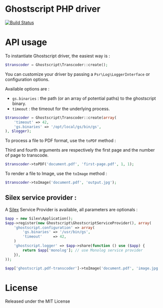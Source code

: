 # Ghostscript PHP driver

[![Build Status](https://secure.travis-ci.org/alchemy-fr/Ghostscript-PHP.png)](http://travis-ci.org/alchemy-fr/Ghostscript-PHP)

# API usage

To instantiate Ghostscript driver, the easiest way is :

```php
$transcoder = Ghostscript\Transcoder::create();
```

You can customize your driver by passing a `Psr\Log\LoggerInterface` or
configuration options.

Available options are :

 - `gs.binaries` : the path (or an array of potential paths) to the ghostscript binary.
 - `timeout` : the timeout for the underlying process.

```php
$transcoder = Ghostscript\Transcoder::create(array(
    'timeout' => 42,
    'gs.binaries' => '/opt/local/gs/bin/gs',
), $logger);
```

To process a file to PDF format, use the `toPDF` method :

Third and fourth arguments are respectively the first page and the number of
page to transcode.

```php
$transcoder->toPDF('document.pdf', 'first-page.pdf', 1, 1);
```

To render a file to Image, use the `toImage` method :

```php
$transcoder->toImage('document.pdf', 'output.jpg');
```

## Silex service provider :

A [Silex](silex.sensiolabs.org) Service Provider is available, all parameters
are optionals :

```php
$app = new Silex\Application();
$app->register(new Ghostscript\GhostscriptServiceProvider(), array(
    'ghostscript.configuration' => array(
        'gs.binaries' => '/usr/bin/gs',
        'timeout'     => 42,
    )
    'ghostscript.logger' => $app->share(function () use ($app) {
        return $app['monolog']; // use Monolog service provider
    }),
));

$app['ghostscript.pdf-transcoder']->toImage('document.pdf', 'image.jpg');
```

# License

Released under the MIT License
